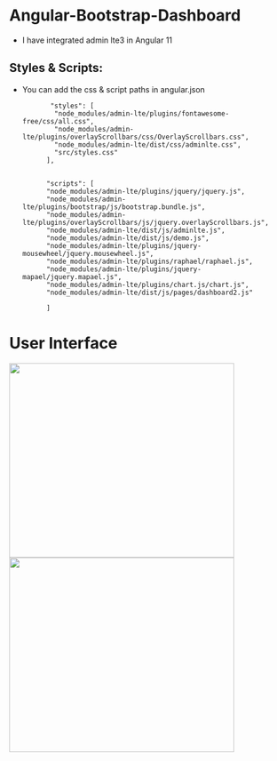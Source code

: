 # Angular-Bootstrap-Dashboard
* I have integrated admin lte3 in Angular 11
## Styles & Scripts:
* You can add the css & script paths in angular.json

             "styles": [
              "node_modules/admin-lte/plugins/fontawesome-free/css/all.css",
              "node_modules/admin-lte/plugins/overlayScrollbars/css/OverlayScrollbars.css",
              "node_modules/admin-lte/dist/css/adminlte.css",
              "src/styles.css"
            ],
        

            "scripts": [
            "node_modules/admin-lte/plugins/jquery/jquery.js",
            "node_modules/admin-lte/plugins/bootstrap/js/bootstrap.bundle.js",
            "node_modules/admin-lte/plugins/overlayScrollbars/js/jquery.overlayScrollbars.js",
            "node_modules/admin-lte/dist/js/adminlte.js",
            "node_modules/admin-lte/dist/js/demo.js",
            "node_modules/admin-lte/plugins/jquery-mousewheel/jquery.mousewheel.js",
            "node_modules/admin-lte/plugins/raphael/raphael.js",
            "node_modules/admin-lte/plugins/jquery-mapael/jquery.mapael.js",
            "node_modules/admin-lte/plugins/chart.js/chart.js",
            "node_modules/admin-lte/dist/js/pages/dashboard2.js"

            ]
# User Interface
<img src="https://user-images.githubusercontent.com/92297443/202903547-590e33de-0036-434c-bf58-f5a232c23e82.png" align="left" height="350px" width="405px" >

<img src="https://user-images.githubusercontent.com/92297443/202903641-f27d7d7b-8b13-4a4e-b4a4-e94e276ed87f.png" align="left" height="350px" width="405px" >
